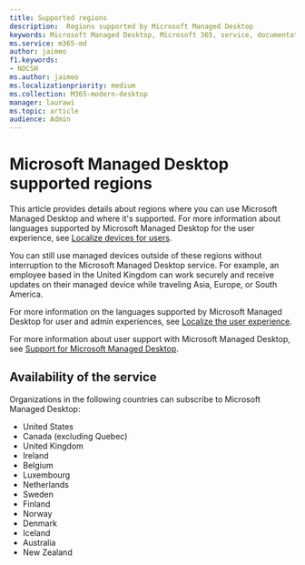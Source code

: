 ```yaml
---
title: Supported regions 
description:  Regions supported by Microsoft Managed Desktop
keywords: Microsoft Managed Desktop, Microsoft 365, service, documentation
ms.service: m365-md
author: jaimeo
f1.keywords:
- NOCSH
ms.author: jaimeo
ms.localizationpriority: medium
ms.collection: M365-modern-desktop
manager: laurawi
ms.topic: article
audience: Admin
---
```


# Microsoft Managed Desktop supported regions

This article provides details about regions where you can use Microsoft Managed Desktop and where it's supported. For more information about languages supported by Microsoft Managed Desktop for the user experience, see [Localize devices for users](../get-started/localization.md).

You can still use managed devices outside of these regions without interruption to the Microsoft Managed Desktop service. For example, an employee based in the United Kingdom can work securely and receive updates on their managed device while traveling Asia, Europe, or South America.

For more information on the languages supported by Microsoft Managed Desktop for user and admin experiences, see [Localize the user experience](../get-started/localization.md).

For more information about user support with Microsoft Managed Desktop, see [Support for Microsoft Managed Desktop](support.md).

## Availability of the service

Organizations in the following countries can subscribe to Microsoft Managed Desktop:

- United States
- Canada (excluding Quebec)
- United Kingdom
- Ireland
- Belgium
- Luxembourg
- Netherlands
- Sweden
- Finland
- Norway
- Denmark
- Iceland
- Australia
- New Zealand

